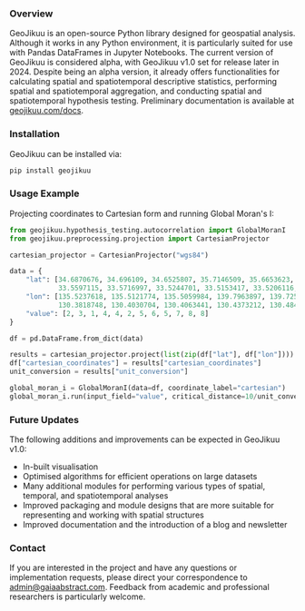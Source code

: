 
### Overview
GeoJikuu is an open-source Python library designed for geospatial analysis. Although it works in any Python environment, it is particularly suited for use with Pandas DataFrames in Jupyter Notebooks. The current version of GeoJikuu is considered alpha, with GeoJikuu v1.0 set for release later in 2024. Despite being an alpha version, it already offers functionalities for calculating spatial and spatiotemporal descriptive statistics, performing spatial and spatiotemporal aggregation, and conducting spatial and spatiotemporal hypothesis testing. Preliminary documentation is available at [geojikuu.com/docs](geojikuu.com/docs).

### Installation
GeoJikuu can be installed via: 
```python
pip install geojikuu
```

### Usage Example
Projecting coordinates to Cartesian form and running Global Moran's I:
```python
from geojikuu.hypothesis_testing.autocorrelation import GlobalMoranI
from geojikuu.preprocessing.projection import CartesianProjector

cartesian_projector = CartesianProjector("wgs84")

data = {
    "lat": [34.6870676, 34.696109, 34.6525807, 35.7146509, 35.6653623, 35.6856905, 
            33.5597115, 33.5716997, 33.5244701, 33.5153417, 33.5206116, 33.4866878],
    "lon": [135.5237618, 135.5121774, 135.5059984, 139.7963897, 139.7254906, 139.7514867,
            130.3818748, 130.4030704, 130.4063441, 130.4373212, 130.4841434, 130.5220605],
    "value": [2, 3, 1, 4, 4, 2, 5, 6, 5, 7, 8, 8]
}

df = pd.DataFrame.from_dict(data)

results = cartesian_projector.project(list(zip(df["lat"], df["lon"])))
df["cartesian_coordinates"] = results["cartesian_coordinates"]
unit_conversion = results["unit_conversion"]

global_moran_i = GlobalMoranI(data=df, coordinate_label="cartesian")
global_moran_i.run(input_field="value", critical_distance=10/unit_conversion)
```

### Future Updates
The following additions and improvements can be expected in GeoJikuu v1.0:
 - In-built visualisation
 - Optimised algorithms for efficient operations on large datasets
 - Many additional modules for performing various types of spatial, temporal, and spatiotemporal analyses
 - Improved packaging and module designs that are more suitable for representing and working with spatial structures
 - Improved documentation and the introduction of a blog and newsletter

### Contact
If you are interested in the project and have any questions or implementation requests, please direct your correspondence to admin@gaiaabstract.com.
Feedback from academic and professional researchers is particularly welcome. 

